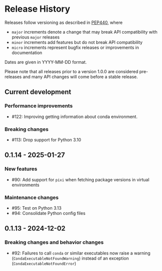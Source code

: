 # Release History

Releases follow versioning as described in
[PEP440](https://www.python.org/dev/peps/pep-0440/#final-releases), where

* `major` increments denote a change that may break API compatibility with previous `major` releases
* `minor` increments add features but do not break API compatibility
* `micro` increments represent bugfix releases or improvements in documentation

Dates are given in YYYY-MM-DD format.

Please note that all releases prior to a version 1.0.0 are considered pre-releases and many API changes will come before a stable release.

## Current development

### Performance improvements

* #122: Improving getting information about conda environment.

### Breaking changes

* #113: Drop support for Python 3.10

## 0.1.14 - 2025-01-27

### New features

* #90: Add support for `pixi` when fetching package versions in virtual environments

### Maintenance changes

* #95: Test on Python 3.13
* #94: Consolidate Python config files

## 0.1.13 - 2024-12-02

### Breaking changes and behavior changes

* #92: Failures to call `conda` or similar executables now raise a warning (`CondaExecutableNotFoundWarning`) instead of an exception (`CondaExecutableNotFoundError`)
